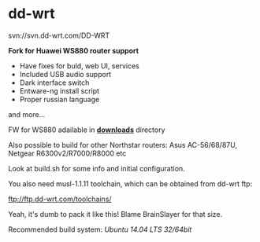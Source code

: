 # dd-wrt
svn://svn.dd-wrt.com/DD-WRT

**Fork for Huawei WS880 router support**

- Have fixes for buld, web UI, services
- Included USB audio support
- Dark interface switch
- Entware-ng install script
- Proper russian language

and more...

FW for WS880 adailable in **[downloads](https://github.com/tsynik/dd-wrt/tree/master/downloads)** directory

Also possible to build for other Northstar routers:
Asus AC-56/68/87U, Netgear R6300v2/R7000/R8000 etc

Look at build.sh for some info and initial configuration.

You also need musl-1.1.11 toolchain, which can be obtained from dd-wrt ftp:

ftp://ftp.dd-wrt.com/toolchains/

Yeah, it's dumb to pack it like this! Blame BrainSlayer for that size.

Recommended build system: *Ubuntu 14.04 LTS 32/64bit*

